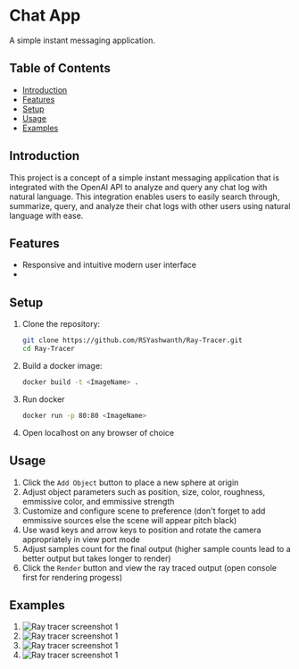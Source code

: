 # Chat App

A simple instant messaging application.

## Table of Contents

- [Introduction](#introduction)
- [Features](#features)
- [Setup](#setup)
- [Usage](#usage)
- [Examples](#examples)

## Introduction

This project is a concept of a simple instant messaging application that is integrated with the OpenAI API to analyze and query any chat log with natural language. This integration enables users to easily search through, summarize, query, and analyze their chat logs with other users using natural language with ease.

## Features

- Responsive and intuitive modern user interface
- 

## Setup

1. Clone the repository:

   ```sh
   git clone https://github.com/RSYashwanth/Ray-Tracer.git
   cd Ray-Tracer
   ```
2. Build a docker image:
   ```sh
   docker build -t <ImageName> .
   ```
3. Run docker
   ```sh
   docker run -p 80:80 <ImageName>
   ```
4. Open localhost on any browser of choice

## Usage

1. Click the `Add Object` button to place a new sphere at origin
2. Adjust object parameters such as position, size, color, roughness, emmissive color, and emmissive strength
3. Customize and configure scene to preference (don't forget to add emmissive sources else the scene will appear pitch black)
4. Use wasd keys and arrow keys to position and rotate the camera appropriately in view port mode
5. Adjust samples count for the final output (higher sample counts lead to a better output but takes longer to render)
6. Click the `Render` button and view the ray traced output (open console first for rendering progess)

## Examples
1. ![Ray tracer screenshot 1](images/a.png)
2. ![Ray tracer screenshot 1](images/b.png)
3. ![Ray tracer screenshot 1](images/c.png)
4. ![Ray tracer screenshot 1](images/d.png)
   
